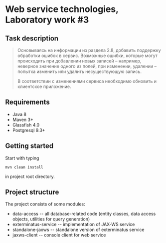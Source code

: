 # Web service technologies, Laboratory work #3

## Task description

> Основываясь на информации из раздела 2.8, добавить поддержку обработки
> ошибок в сервис. Возможные ошибки, которые могут происходить при добавлении
> новых записей – например, неверное значение одного из полей, при изменении,
> удалении – попытка изменить или удалить несуществующую запись.
> 
> В соответствии с изменениями сервиса необходимо обновить и клиентское
> приложение.

## Requirements

- Java 8
- Maven 3+
- Glassfish 4.0
- Postgresql 9.3+

## Getting started

Start with typing 

`mvn clean install`

in project root directory.

## Project structure

The project consists of some modules:

- data-access -- all database-related code (entity classes, data access objects, utilities for query generation)
- exterminatus-service -- implementation of JAX-WS service
- standalone-jaxws -- standalone version of exterminatus service
- jaxws-client -- console client for web service

